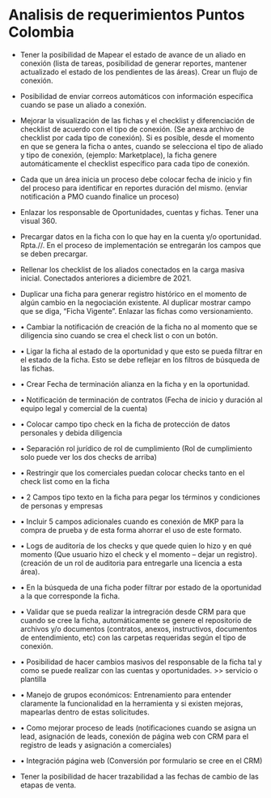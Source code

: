 #   Analisis de requerimientos  Puntos Colombia
*   Tener la posibilidad de Mapear el estado de avance de un aliado en conexión (lista de tareas, posibilidad de generar reportes, mantener actualizado el estado de los pendientes de las áreas). Crear un flujo de conexión.  
    >   

*   Posibilidad de enviar correos automáticos con información específica cuando se pase un aliado a conexión. 

*   Mejorar la visualización de las fichas y el checklist y diferenciación de checklist de acuerdo con el tipo de conexión.  (Se anexa archivo de checklist por cada tipo de conexión). Si es posible, desde el momento en que se genera la ficha o antes, cuando se selecciona el tipo de aliado y tipo de conexión, (ejemplo: Marketplace), la ficha genere automáticamente el checklist específico para cada tipo de conexión.

*   Cada que un área inicia un proceso debe colocar fecha de inicio y fin del proceso para identificar en reportes duración del mismo. (enviar notificación a PMO cuando finalice un proceso)

*   Enlazar los responsable de Oportunidades, cuentas y fichas.  Tener una visual 360. 

*   Precargar datos en la ficha con lo que hay en la cuenta  y/o oportunidad.
Rpta.//. En el proceso de implementación se entregarán los campos que se deben precargar.

*   Rellenar los checklist de los aliados conectados en la carga masiva inicial. Conectados anteriores a diciembre de 2021.

*   Duplicar una ficha para generar registro  histórico en el momento de algún cambio en la negociación existente.  Al duplicar mostrar campo que se diga, “Ficha Vigente”. Enlazar las fichas como versionamiento.

*   •	Cambiar la notificación de creación de la ficha no al momento que se diligencia sino cuando se crea el check list o con un botón.

*   •	Ligar la ficha al estado de la oportunidad y que esto se pueda filtrar en el estado de la ficha. Esto se debe reflejar en los filtros de búsqueda de las fichas.

*   •	Crear Fecha de terminación alianza en la ficha y en la oportunidad.

*   •	Notificación de terminación de contratos (Fecha de inicio y duración al equipo legal y comercial de la cuenta) 

*   •	Colocar campo tipo check en la ficha de protección de datos personales y debida diligencia 

*   •	Separación rol jurídico de rol de cumplimiento (Rol de cumplimiento solo puede ver los dos checks de arriba) 

*   •	Restringir que los comerciales puedan colocar checks tanto en el check list como en la ficha 

*   •	2 Campos tipo texto en la ficha para pegar los términos y condiciones de personas y empresas 

*   •	Incluir 5 campos adicionales cuando es conexión de MKP para la compra de prueba y de esta forma ahorrar el uso de este formato.

*   •	Logs de auditoría de los checks y que quede quien lo hizo y en qué momento  (Que usuario hizo el check y el momento – dejar un registro). (creación de un rol de auditoria para entregarle una licencia a esta área).

*   •	En la búsqueda de una ficha poder filtrar por estado de la oportunidad a la que corresponde la ficha. 

*   •	Validar que se pueda realizar la intregración desde CRM para que cuando se cree la ficha, automáticamente se genere el repositorio de archivos y/o documentos (contratos, anexos, instructivos, documentos de entendimiento, etc) con las carpetas requeridas según el tipo de conexión. 

*   •	Posibilidad de hacer cambios masivos del responsable de la ficha tal y como se puede realizar con las cuentas y oportunidades. >> servicio o plantilla

*   •	Manejo de grupos económicos:  Entrenamiento para entender claramente la funcionalidad en la herramienta y si existen mejoras, mapearlas dentro de estas solicitudes.

*   •	Como mejorar proceso de leads (notificaciones cuando se asigna un lead, asignación de leads, conexión de página web con CRM para el registro de leads y asignación a comerciales) 

*   •	Integración página web (Conversión por formulario se cree en el CRM) 

*   Tener la posibilidad de hacer trazabilidad a las fechas de cambio de las etapas de venta.


